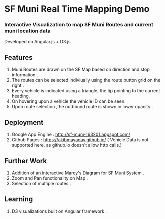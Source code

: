 # SF Muni Real Time Mapping Demo 
### Interactive Visualization to map SF Muni Routes and current muni location data 

Developed on Angular.js + D3.js 

## Features

1. Muni Routes are drawn on the SF Map based on direction and stop information .
2. The routes can be selected indiviually using the route button grid on the right .
3. Every vehicle is indicated using a triangle, the tip pointing to the current heading. 
4. On hovering upon a vehicle the vehicle ID can be seen.
5. Upon route selection ,the outbound route is shown in lower opacity . 

## Deployment 

1. Google App Engine : http://sf-muni-163201.appspot.com/
2. Github Pages : https://akibmayadav.github.io/ ( Vehicle Data is not supported here, as github.io doesn't allow http calls.)

## Further Work 

1. Addition of an interactive Marey's Diagram for SF Muni System . 
2. Zoom and Pan functionality on Map . 
3. Selection of multiple routes . 

## Learning

1. D3 visualizations built on Angular framework . 
